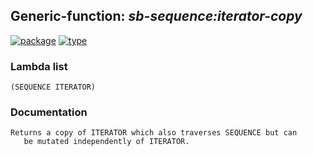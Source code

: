 ## Generic-function: ***sb-sequence:iterator-copy***
[![package](https://img.shields.io/badge/Package-SB--SEQUENCE-5f9ea0.svg?style=social&colorA=999999)](../) [![type](https://img.shields.io/badge/Type-Generic--Function-5f9ea0.svg?style=social&colorA=999999)](../#generic-function) 
### Lambda list
```
(SEQUENCE ITERATOR)
```
### Documentation
```
Returns a copy of ITERATOR which also traverses SEQUENCE but can
   be mutated independently of ITERATOR.
```

